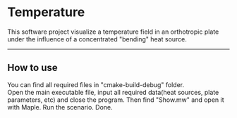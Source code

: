 # Temperature
This software project visualize a temperature field in an orthotropic plate under the influence of a concentrated "bending" heat source.
***
How to use
---
You can find all required files in "cmake-build-debug" folder.<br />
Open the main executable file, input all required data(heat sources, plate parameters, etc) and close the program.
Then find "Show.mw" and open it with Maple. Run the scenario. Done.